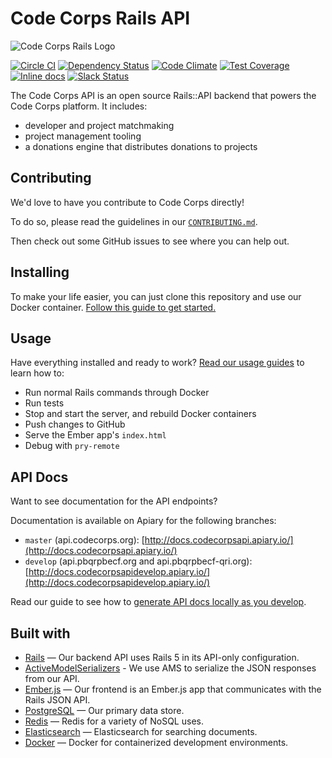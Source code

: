 # Code Corps Rails API

![Code Corps Rails Logo](https://d3pgew4wbk2vb1.cloudfront.net/images/github/code-corps-rails.png)

[![Circle CI](https://circleci.com/gh/code-corps/code-corps-api.svg?style=svg)](https://circleci.com/gh/code-corps/code-corps-api) [![Dependency Status](https://gemnasium.com/code-corps/code-corps-api.svg)](https://gemnasium.com/code-corps/code-corps-api) [![Code Climate](https://codeclimate.com/github/code-corps/code-corps-api/badges/gpa.svg)](https://codeclimate.com/github/code-corps/code-corps-api) [![Test Coverage](https://codeclimate.com/github/code-corps/code-corps-api/badges/coverage.svg)](https://codeclimate.com/github/code-corps/code-corps-api/coverage) [![Inline docs](http://inch-ci.org/github/code-corps/code-corps-api.svg?branch=develop)](http://inch-ci.org/github/code-corps/code-corps-api) [![Slack Status](http://slack.codecorps.org/badge.svg)](http://slack.codecorps.org)

The Code Corps API is an open source Rails::API backend that powers the Code Corps platform. It includes:

- developer and project matchmaking
- project management tooling
- a donations engine that distributes donations to projects

Contributing
------------

We'd love to have you contribute to Code Corps directly!

To do so, please read the guidelines in our [`CONTRIBUTING.md`](CONTRIBUTING.md).

Then check out some GitHub issues to see where you can help out.

## Installing

To make your life easier, you can just clone this repository and use our Docker container. [Follow this guide to get started.](docs/INSTALLING.md)

## Usage

Have everything installed and ready to work? [Read our usage guides](docs/USAGE.md) to learn how to:

- Run normal Rails commands through Docker
- Run tests
- Stop and start the server, and rebuild Docker containers
- Push changes to GitHub
- Serve the Ember app's `index.html`
- Debug with `pry-remote`

## API Docs

Want to see documentation for the API endpoints?

Documentation is available on Apiary for the following branches:

- `master` (api.codecorps.org): [http://docs.codecorpsapi.apiary.io/](http://docs.codecorpsapi.apiary.io/)
- `develop` (api.pbqrpbecf.org and api.pbqrpbecf-qri.org): [http://docs.codecorpsapidevelop.apiary.io/](http://docs.codecorpsapidevelop.apiary.io/)

Read our guide to see how to [generate API docs locally as you develop](docs/API.md).

## Built with

- [Rails](http://edgeguides.rubyonrails.org/api_app.html) — Our backend API uses Rails 5 in its API-only configuration.
- [ActiveModelSerializers](https://github.com/rails-api/active_model_serializers) - We use AMS to serialize the JSON responses from our API.
- [Ember.js](https://github.com/emberjs/ember.js) — Our frontend is an Ember.js app that communicates with the Rails JSON API.
- [PostgreSQL](http://www.postgresql.org/) — Our primary data store.
- [Redis](http://redis.io/) — Redis for a variety of NoSQL uses.
- [Elasticsearch](https://www.elastic.co/products/elasticsearch) — Elasticsearch for searching documents.
- [Docker](https://www.docker.com) — Docker for containerized development environments.
